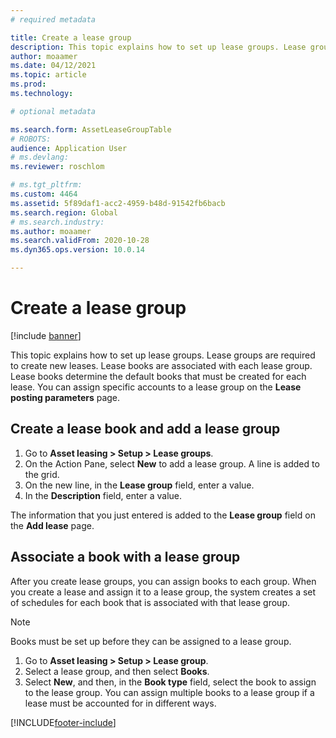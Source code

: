 ```yaml
---
# required metadata

title: Create a lease group
description: This topic explains how to set up lease groups. Lease groups are required to create new leases.
author: moaamer
ms.date: 04/12/2021
ms.topic: article
ms.prod: 
ms.technology: 

# optional metadata

ms.search.form: AssetLeaseGroupTable
# ROBOTS: 
audience: Application User
# ms.devlang: 
ms.reviewer: roschlom

# ms.tgt_pltfrm: 
ms.custom: 4464
ms.assetid: 5f89daf1-acc2-4959-b48d-91542fb6bacb
ms.search.region: Global
# ms.search.industry: 
ms.author: moaamer
ms.search.validFrom: 2020-10-28
ms.dyn365.ops.version: 10.0.14

---
```


# Create a lease group

[!include [banner](../includes/banner.md)]

This topic explains how to set up lease groups. Lease groups are required to create new leases. Lease books are associated with each lease group. Lease books determine the default books that must be created for each lease. You can assign specific accounts to a lease group on the **Lease posting parameters** page.

## Create a lease book and add a lease group

1. Go to **Asset leasing \> Setup \> Lease groups**.
2. On the Action Pane, select **New** to add a lease group. A line is added to the grid.
3. On the new line, in the **Lease group** field, enter a value.
4. In the **Description** field, enter a value.

The information that you just entered is added to the **Lease group** field on the **Add lease** page.

## Associate a book with a lease group

After you create lease groups, you can assign books to each group. When you create a lease and assign it to a lease group, the system creates a set of schedules for each book that is associated with that lease group.

> [!NOTE]
> Books must be set up before they can be assigned to a lease group.

1. Go to **Asset leasing \> Setup \> Lease group**.
2. Select a lease group, and then select **Books**.
3. Select **New**, and then, in the **Book type** field, select the book to assign to the lease group. You can assign multiple books to a lease group if a lease must be accounted for in different ways.


[!INCLUDE[footer-include](../../includes/footer-banner.md)]
